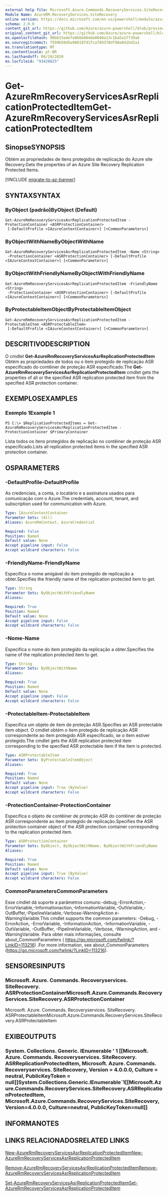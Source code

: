 ```yaml
---
external help file: Microsoft.Azure.Commands.RecoveryServices.SiteRecovery.dll-Help.xml
Module Name: AzureRM.RecoveryServices.SiteRecovery
online version: https://docs.microsoft.com/en-us/powershell/module/azurerm.recoveryservices.siterecovery/get-azurermrecoveryservicesasrreplicationprotecteditem
schema: 2.0.0
content_git_url: https://github.com/Azure/azure-powershell/blob/preview/src/ResourceManager/RecoveryServices.SiteRecovery/Commands.RecoveryServices.SiteRecovery/help/Get-AzureRmRecoveryServicesAsrReplicationProtectedItem.md
original_content_git_url: https://github.com/Azure/azure-powershell/blob/preview/src/ResourceManager/RecoveryServices.SiteRecovery/Commands.RecoveryServices.SiteRecovery/help/Get-AzureRmRecoveryServicesAsrReplicationProtectedItem.md
ms.openlocfilehash: 90b615edefe860e084de0040a13c1ba5a1ff39ab
ms.sourcegitcommit: f599b50d5e980197d1fca769378df90a842b42a1
ms.translationtype: MT
ms.contentlocale: pt-BR
ms.lasthandoff: 08/20/2020
ms.locfileid: "93428825"
---
```

# <span data-ttu-id="7c16e-101">Get-AzureRmRecoveryServicesAsrReplicationProtectedItem</span><span class="sxs-lookup"><span data-stu-id="7c16e-101">Get-AzureRmRecoveryServicesAsrReplicationProtectedItem</span></span>

## <span data-ttu-id="7c16e-102">Sinopse</span><span class="sxs-lookup"><span data-stu-id="7c16e-102">SYNOPSIS</span></span>
<span data-ttu-id="7c16e-103">Obtém as propriedades de itens protegidos de replicação do Azure site Recovery.</span><span class="sxs-lookup"><span data-stu-id="7c16e-103">Gets the properties of an Azure Site Recovery Replication Protected Items.</span></span>

[!INCLUDE [migrate-to-az-banner](../../includes/migrate-to-az-banner.md)]

## <span data-ttu-id="7c16e-104">SYNTAX</span><span class="sxs-lookup"><span data-stu-id="7c16e-104">SYNTAX</span></span>

### <span data-ttu-id="7c16e-105">ByObject (padrão)</span><span class="sxs-lookup"><span data-stu-id="7c16e-105">ByObject (Default)</span></span>
```
Get-AzureRmRecoveryServicesAsrReplicationProtectedItem -ProtectionContainer <ASRProtectionContainer>
 [-DefaultProfile <IAzureContextContainer>] [<CommonParameters>]
```

### <span data-ttu-id="7c16e-106">ByObjectWithName</span><span class="sxs-lookup"><span data-stu-id="7c16e-106">ByObjectWithName</span></span>
```
Get-AzureRmRecoveryServicesAsrReplicationProtectedItem -Name <String>
 -ProtectionContainer <ASRProtectionContainer> [-DefaultProfile <IAzureContextContainer>] [<CommonParameters>]
```

### <span data-ttu-id="7c16e-107">ByObjectWithFriendlyName</span><span class="sxs-lookup"><span data-stu-id="7c16e-107">ByObjectWithFriendlyName</span></span>
```
Get-AzureRmRecoveryServicesAsrReplicationProtectedItem -FriendlyName <String>
 -ProtectionContainer <ASRProtectionContainer> [-DefaultProfile <IAzureContextContainer>] [<CommonParameters>]
```

### <span data-ttu-id="7c16e-108">ByProtectableItemObject</span><span class="sxs-lookup"><span data-stu-id="7c16e-108">ByProtectableItemObject</span></span>
```
Get-AzureRmRecoveryServicesAsrReplicationProtectedItem -ProtectableItem <ASRProtectableItem>
 [-DefaultProfile <IAzureContextContainer>] [<CommonParameters>]
```

## <span data-ttu-id="7c16e-109">DESCRITIVO</span><span class="sxs-lookup"><span data-stu-id="7c16e-109">DESCRIPTION</span></span>
<span data-ttu-id="7c16e-110">O cmdlet **Get-AzureRmRecoveryServicesAsrReplicationProtectedItem** Obtém as propriedades de todos ou o item protegido de replicação ASR especificado do contêiner de proteção ASR especificado.</span><span class="sxs-lookup"><span data-stu-id="7c16e-110">The **Get-AzureRmRecoveryServicesAsrReplicationProtectedItem** cmdlet gets the properties of all or the specified ASR replication protected item from the specified ASR protection container.</span></span>

## <span data-ttu-id="7c16e-111">EXEMPLOS</span><span class="sxs-lookup"><span data-stu-id="7c16e-111">EXAMPLES</span></span>

### <span data-ttu-id="7c16e-112">Exemplo 1</span><span class="sxs-lookup"><span data-stu-id="7c16e-112">Example 1</span></span>
```
PS C:\> $ReplicationProtectedItems = Get-AzureRmRecoveryServicesAsrReplicationProtectedItem -ProtectionContainer $PrimaryContainer
```

<span data-ttu-id="7c16e-113">Lista todos os itens protegidos de replicação no contêiner de proteção ASR especificado.</span><span class="sxs-lookup"><span data-stu-id="7c16e-113">Lists all replication protected items in the specified ASR protection container.</span></span>

## <span data-ttu-id="7c16e-114">OS</span><span class="sxs-lookup"><span data-stu-id="7c16e-114">PARAMETERS</span></span>

### <span data-ttu-id="7c16e-115">-DefaultProfile</span><span class="sxs-lookup"><span data-stu-id="7c16e-115">-DefaultProfile</span></span>
<span data-ttu-id="7c16e-116">As credenciais, a conta, o locatário e a assinatura usados para comunicação com o Azure.</span><span class="sxs-lookup"><span data-stu-id="7c16e-116">The credentials, account, tenant, and subscription used for communication with Azure.</span></span>
```yaml
Type: IAzureContextContainer
Parameter Sets: (All)
Aliases: AzureRmContext, AzureCredential

Required: False
Position: Named
Default value: None
Accept pipeline input: False
Accept wildcard characters: False
```

### <span data-ttu-id="7c16e-117">-FriendlyName</span><span class="sxs-lookup"><span data-stu-id="7c16e-117">-FriendlyName</span></span>
<span data-ttu-id="7c16e-118">Especifica o nome amigável do item protegido de replicação a obter.</span><span class="sxs-lookup"><span data-stu-id="7c16e-118">Specifies the friendly name of the replication protected item to get.</span></span>

```yaml
Type: String
Parameter Sets: ByObjectWithFriendlyName
Aliases:

Required: True
Position: Named
Default value: None
Accept pipeline input: False
Accept wildcard characters: False
```

### <span data-ttu-id="7c16e-119">-Nome</span><span class="sxs-lookup"><span data-stu-id="7c16e-119">-Name</span></span>
<span data-ttu-id="7c16e-120">Especifica o nome do item protegido da replicação a obter.</span><span class="sxs-lookup"><span data-stu-id="7c16e-120">Specifies the name of the replication protected item to get.</span></span>

```yaml
Type: String
Parameter Sets: ByObjectWithName
Aliases:

Required: True
Position: Named
Default value: None
Accept pipeline input: False
Accept wildcard characters: False
```

### <span data-ttu-id="7c16e-121">-ProtectableItem</span><span class="sxs-lookup"><span data-stu-id="7c16e-121">-ProtectableItem</span></span>
<span data-ttu-id="7c16e-122">Especifica um objeto de item de proteção ASR.</span><span class="sxs-lookup"><span data-stu-id="7c16e-122">Specifies an ASR protectable item object.</span></span> <span data-ttu-id="7c16e-123">O cmdlet obtém o item protegido de replicação ASR correspondente ao item protegido ASR especificado, se o item estiver protegido.</span><span class="sxs-lookup"><span data-stu-id="7c16e-123">The cmdlet gets the ASR replication protected item corresponding to the specified ASR protectable item if the item is protected.</span></span>

```yaml
Type: ASRProtectableItem
Parameter Sets: ByProtectableItemObject
Aliases:

Required: True
Position: Named
Default value: None
Accept pipeline input: True (ByValue)
Accept wildcard characters: False
```

### <span data-ttu-id="7c16e-124">-ProtectionContainer</span><span class="sxs-lookup"><span data-stu-id="7c16e-124">-ProtectionContainer</span></span>
<span data-ttu-id="7c16e-125">Especifica o objeto de contêiner de proteção ASR do contêiner de proteção ASR correspondente ao item protegido de replicação.</span><span class="sxs-lookup"><span data-stu-id="7c16e-125">Specifies the ASR protection container object of the ASR protection container corresponding to the replication protected item.</span></span> 

```yaml
Type: ASRProtectionContainer
Parameter Sets: ByObject, ByObjectWithName, ByObjectWithFriendlyName
Aliases:

Required: True
Position: Named
Default value: None
Accept pipeline input: True (ByValue)
Accept wildcard characters: False
```

### <span data-ttu-id="7c16e-126">CommonParameters</span><span class="sxs-lookup"><span data-stu-id="7c16e-126">CommonParameters</span></span>
<span data-ttu-id="7c16e-127">Esse cmdlet dá suporte a parâmetros comuns:-debug,-ErrorAction,-ErrorVariable,-Informationaction,-InformationVariable,-OutVariable,-OutBuffer,-PipelineVariable,-Verbose-WarningAction e-WarningVariable.</span><span class="sxs-lookup"><span data-stu-id="7c16e-127">This cmdlet supports the common parameters: -Debug, -ErrorAction, -ErrorVariable, -InformationAction, -InformationVariable, -OutVariable, -OutBuffer, -PipelineVariable, -Verbose, -WarningAction, and -WarningVariable.</span></span> <span data-ttu-id="7c16e-128">Para obter mais informações, consulte about_CommonParameters ( https://go.microsoft.com/fwlink/?LinkID=113216) .</span><span class="sxs-lookup"><span data-stu-id="7c16e-128">For more information, see about_CommonParameters (https://go.microsoft.com/fwlink/?LinkID=113216).</span></span>

## <span data-ttu-id="7c16e-129">SENSORES</span><span class="sxs-lookup"><span data-stu-id="7c16e-129">INPUTS</span></span>

### <span data-ttu-id="7c16e-130">Microsoft. Azure. Commands. Recoveryservices. SiteRecovery. ASRProtectionContainer</span><span class="sxs-lookup"><span data-stu-id="7c16e-130">Microsoft.Azure.Commands.RecoveryServices.SiteRecovery.ASRProtectionContainer</span></span>
<span data-ttu-id="7c16e-131">Microsoft. Azure. Commands. Recoveryservices. SiteRecovery. ASRProtectableItem</span><span class="sxs-lookup"><span data-stu-id="7c16e-131">Microsoft.Azure.Commands.RecoveryServices.SiteRecovery.ASRProtectableItem</span></span>

## <span data-ttu-id="7c16e-132">EXIBE</span><span class="sxs-lookup"><span data-stu-id="7c16e-132">OUTPUTS</span></span>

### <span data-ttu-id="7c16e-133">System. Collections. Generic. IEnumerable ' 1 [[Microsoft. Azure. Commands. Recoveryservices. SiteRecovery. ASRReplicationProtectedItem, Microsoft. Azure. Commands. Recoveryservices. SiteRecovery, Version = 4.0.0.0, Culture = neutral, PublicKeyToken = null]]</span><span class="sxs-lookup"><span data-stu-id="7c16e-133">System.Collections.Generic.IEnumerable\`1[[Microsoft.Azure.Commands.RecoveryServices.SiteRecovery.ASRReplicationProtectedItem, Microsoft.Azure.Commands.RecoveryServices.SiteRecovery, Version=4.0.0.0, Culture=neutral, PublicKeyToken=null]]</span></span>

## <span data-ttu-id="7c16e-134">INFORMA</span><span class="sxs-lookup"><span data-stu-id="7c16e-134">NOTES</span></span>

## <span data-ttu-id="7c16e-135">LINKS RELACIONADOS</span><span class="sxs-lookup"><span data-stu-id="7c16e-135">RELATED LINKS</span></span>

[<span data-ttu-id="7c16e-136">New-AzureRmRecoveryServicesAsrReplicationProtectedItem</span><span class="sxs-lookup"><span data-stu-id="7c16e-136">New-AzureRmRecoveryServicesAsrReplicationProtectedItem</span></span>](./New-AzureRmRecoveryServicesAsrReplicationProtectedItem.md)

[<span data-ttu-id="7c16e-137">Remove-AzureRmRecoveryServicesAsrReplicationProtectedItem</span><span class="sxs-lookup"><span data-stu-id="7c16e-137">Remove-AzureRmRecoveryServicesAsrReplicationProtectedItem</span></span>](./Remove-AzureRmRecoveryServicesAsrReplicationProtectedItem.md)

[<span data-ttu-id="7c16e-138">Set-AzureRmRecoveryServicesAsrReplicationProtectedItem</span><span class="sxs-lookup"><span data-stu-id="7c16e-138">Set-AzureRmRecoveryServicesAsrReplicationProtectedItem</span></span>](./Set-AzureRmRecoveryServicesAsrReplicationProtectedItem.md)
